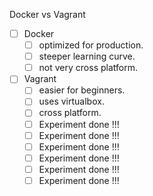 Docker vs Vagrant
- [ ] Docker
  - [ ] optimized for production.
  - [ ] steeper learning curve.
  - [ ] not very cross platform.
- [ ] Vagrant
  - [ ] easier for beginners.
  - [ ] uses virtualbox.
  - [ ] cross platform.
  - [ ] Experiment done !!!
  - [ ] Experiment done !!!
  - [ ] Experiment done !!!
  - [ ] Experiment done !!!
  - [ ] Experiment done !!!
  - [ ] Experiment done !!!